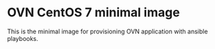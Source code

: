 # OVN CentOS 7 minimal image

This is the minimal image for provisioning OVN application with ansible playbooks.
